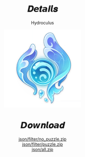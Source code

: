 <body>
  <div align="center">
    <h1>𝑫𝙚𝒕𝙖𝒊𝙡𝒔</h1>
    <p>Hydroculus</p>
    <img src=item.webp>
    <h1>𝘿𝒐𝙬𝒏𝙡𝒐𝙖𝒅</h1>
    <a href="/json/filter/no%20puzzle/nopuzzle.zip">json/filter/no_puzzle.zip</a></br>
    <a href="/json/filter/puzzle/puzzle.zip">json/filter/puzzle.zip</a></br>
    <a href="/json/all/all.zip">json/all.zip</a></br>
  </div>
</body>
